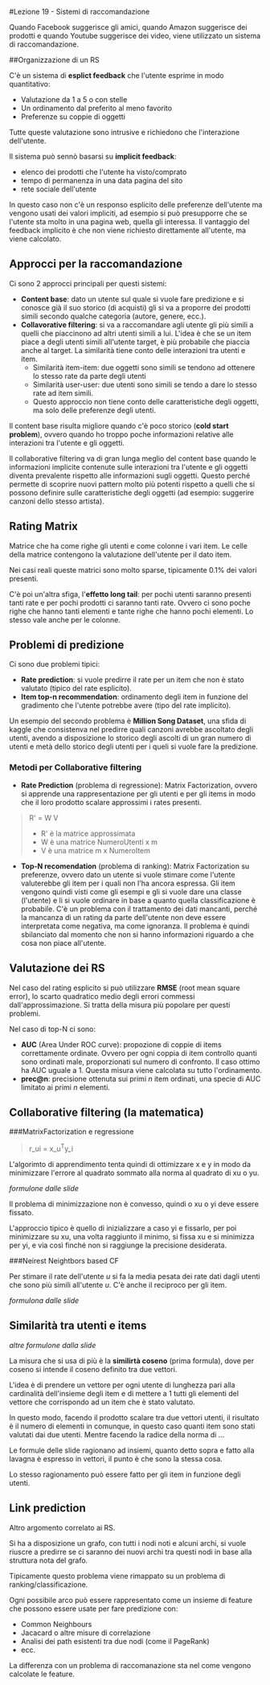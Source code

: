 #Lezione 19 - Sistemi di raccomandazione

Quando Facebook suggerisce gli amici, quando Amazon suggerisce dei prodotti e quando Youtube suggerisce dei video, viene utilizzato un sistema di raccomandazione.

##Organizzazione di un RS

C'è un sistema di **esplict feedback** che l'utente esprime in modo quantitativo:

- Valutazione da 1 a 5 o con stelle
- Un ordinamento dal preferito al meno favorito
- Preferenze su coppie di oggetti

Tutte queste valutazione sono intrusive e richiedono che l'interazione dell'utente.

Il sistema può sennò basarsi su **implicit feedback**:

- elenco dei prodotti che l'utente ha visto/comprato
- tempo di permanenza in una data pagina del sito
- rete sociale dell'utente

In questo caso non c'è un responso esplicito delle preferenze dell'utente ma vengono usati dei valori impliciti, ad esempio si può presupporre che se l'utente sta molto in una pagina web, quella gli interessa.
Il vantaggio del feedback implicito è che non viene richiesto direttamente all'utente, ma viene calcolato.

## Approcci per la raccomandazione

Ci sono 2 approcci principali per questi sistemi:

- **Content base**: dato un utente sul quale si vuole fare predizione e si conosce già il suo storico (di acquisti) gli si va a proporre dei prodotti simili secondo qualche categoria (autore, genere, ecc.).
- **Collavorative filtering**: si va a raccomandare agli utente gli più simili a quelli che piaccinono ad altri utenti simili a lui. L'idea è che se un item piace a degli utenti simili all'utente target, è più probabile che piaccia anche al target. La similarità tiene conto delle interazioni tra utenti e item.
    - Similarità item-item: due oggetti sono simili se tendono ad ottenere lo stesso rate da parte degli utenti
    - Similarità user-user: due utenti sono simili se tendo a dare lo stesso rate ad item simili.
    - Questo approccio non tiene conto delle caratteristiche degli oggetti, ma solo delle preferenze degli utenti.

Il content base risulta migliore quando c'è poco storico (**cold start problem**), ovvero quando ho troppo poche informazioni relative alle interazioni tra l'utente e gli oggetti.

Il collaborative filtering va di gran lunga meglio del content base quando le informazioni implicite contenute sulle interazioni tra l'utente e gli oggetti diventa prevalente rispetto alle informazioni sugli oggetti.
Questo perché permette di scoprire nuovi pattern molto più potenti rispetto a quelli che si possono definire sulle caratteristiche degli oggetti (ad esempio: suggerire canzoni dello stesso artista).

## Rating Matrix

Matrice che ha come righe gli utenti e come colonne i vari item.
Le celle della matrice contengono la valutazione dell'utente per il dato item.

Nei casi reali queste matrici sono molto sparse, tipicamente 0.1% dei valori presenti.

C'è poi un'altra sfiga, l'**effetto long tail**: per pochi utenti saranno presenti tanti rate e per pochi prodotti ci saranno tanti rate. Ovvero ci sono poche righe che hanno tanti elementi e tante righe che hanno pochi elementi. Lo stesso vale anche per le colonne.

## Problemi di predizione

Ci sono due problemi tipici:

- **Rate prediction**: si vuole predirre il rate per un item che non è stato valutato (tipico del rate esplicito).
- **Item top-n recommendation**: ordinamento degli item in funzione del gradimento che l'utente potrebbe avere (tipo del rate implicito).

Un esempio del secondo problema è **Million Song Dataset**, una sfida di kaggle che consistenva nel predirre quali canzoni avrebbe ascoltato degli utenti, avendo a disposizione lo storico degli ascolti di un gran numero di utenti e metà dello storico degli utenti per i queli si vuole fare la predizione.

### Metodi per Collaborative filtering

- **Rate Prediction** (problema di regressione): Matrix Factorization, ovvero si apprende una rappresentazione per gli utenti e per gli items in modo che il loro prodotto scalare approssimi i rates presenti.

> R' = W V
> 
> - R' è la matrice approssimata
> - W è una matrice NumeroUtenti x m
> - V è una matrice m x NumeroItem

- **Top-N recomendation** (problema di ranking): Matrix Factorization su preferenze, ovvero dato un utente si vuole stimare come l'utente valuterebbe gli item per i quali non l'ha ancora espressa. Gli item vengono quindi visti come gli esempi e gli si vuole dare una classe (l'utente) e li si vuole ordinare in base a quanto quella classificazione è probabile.
C'è un problema con il trattamento dei dati mancanti, perché la mancanza di un rating da parte dell'utente non deve essere interpretata come negativa, ma come ignoranza.
Il problema è quindi sbilanciato dal momento che non si hanno informazioni riguardo a che cosa non piace all'utente.

## Valutazione dei RS

Nel caso del rating esplicito si può utilizzare **RMSE** (root mean square error), lo scarto quadratico medio degli errori commessi dall'approssimazione.
Si tratta della misura più popolare per questi problemi.

Nel caso di top-N ci sono:

- **AUC** (Area Under ROC curve): propozione di coppie di items correttamente ordinate. Ovvero per ogni coppia di item controllo quanti sono ordinati male, proporzionati sul numero di confronto. Il caso ottimo ha AUC uguale a 1. Questa misura viene calcolata su tutto l'ordinamento.
- **prec@n**: precisione ottenuta sui primi *n* item ordinati, una specie di AUC limitato ai primi *n* elementi.

## Collaborative filtering (la matematica)

###MatrixFactorization e regressione

> r_ui = x_u<sup>T</sup>y_i

L'algorimto di apprendimento tenta quindi di ottimizzare x e y in modo da minimizzare l'errore al quadrato sommato alla norma al quadrato di xu o yu.

*formulone dalle slide*

Il problema di minimizzazione non è convesso, quindi o xu o yi deve essere fissato.

L'approccio tipico è quello di inizializzare a caso yi e fissarlo, per poi minimizzare su xu, una volta raggiunto il minimo, si fissa xu e si minimizza per yi, e via così finché non si raggiunge la precisione desiderata.

###Neirest Neightbors based CF

Per stimare il rate dell'utente *u* si fa la media pesata dei rate dati dagli utenti che sono più simili all'utente *u*.
C'è anche il reciproco per gli item.

*formulona dalle slide*

## Similarità tra utenti e items

*altre formulone dalla slide*

La misura che si usa di più è la **similirtà coseno** (prima formula), dove per coseno si intende il coseno definito tra due vettori.

L'idea è di prendere un vettore per ogni utente di lunghezza pari alla cardinalità dell'insieme degli item e di mettere a 1 tutti gli elementi  del vettore che corrispondo ad un item che è stato valutato.

In questo modo, facendo il prodotto scalare tra due vettori utenti, il risultato è il numero di elementi in comunque, in questo caso quanti item sono stati valutati dai due utenti.
Mentre facendo la radice della norma di ...

Le formule delle slide ragionano ad insiemi, quanto detto sopra e fatto alla lavagna è espresso in vettori, il punto è che sono la stessa cosa.

Lo stesso ragionamento può essere fatto per gli item in funzione degli utenti.

## Link prediction

Altro argomento correlato ai RS.

Si ha a disposizione un grafo, con tutti i nodi noti e alcuni archi, si vuole riuscre a predirre se ci saranno dei nuovi archi tra questi nodi in base alla struttura nota del grafo.

Tipicamente questo problema viene rimappato su un problema di ranking/classificazione.

Ogni possibile arco può essere rappresentato come un insieme di feature che possono essere usate per fare predizione con:

- Common Neighbours
- Jacacard o altre misure di correlazione
- Analisi dei path esistenti tra due nodi (come il PageRank)
- ecc.

La differenza con un problema di raccomanazione sta nel come vengono calcolate le feature.




